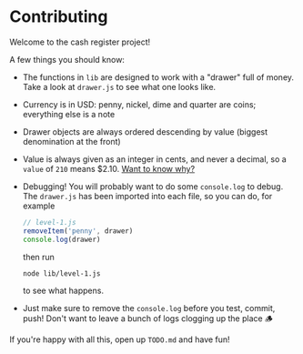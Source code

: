 # Contributing

Welcome to the cash register project!

A few things you should know:

- The functions in `lib` are designed to work with a "drawer" full of money.
  Take a look at `drawer.js` to see what one looks like.

- Currency is in USD: penny, nickel, dime and quarter are coins; everything else
  is a note

- Drawer objects are always ordered descending by value (biggest denomination at
  the front)

- Value is always given as an integer in cents, and never a decimal, so a
  `value` of `210` means $2.10.
  [Want to know why?](https://blog.agentrisk.com/you-better-work-in-cents-not-dollars-2edb52cdf308)

- Debugging! You will probably want to do some `console.log` to debug. The
  `drawer.js` has been imported into each file, so you can do, for example

  ```js
  // level-1.js
  removeItem('penny', drawer)
  console.log(drawer)
  ```

  then run

  ```bash
  node lib/level-1.js
  ```

  to see what happens.

- Just make sure to remove the `console.log` before you test, commit, push!
  Don't want to leave a bunch of logs clogging up the place :wood:

If you're happy with all this, open up `TODO.md` and have fun!
